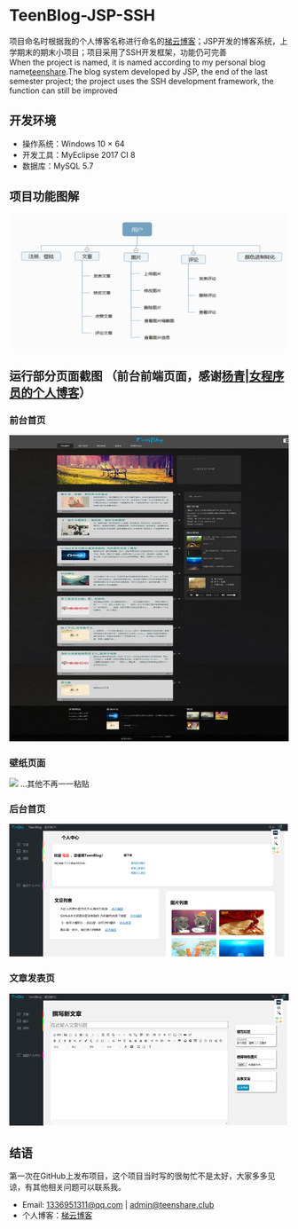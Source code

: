# TeenBlog-JSP-SSH
项目命名时根据我的个人博客名称进行命名的[梯云博客](http://www.teenshare.club)；JSP开发的博客系统，上学期末的期末小项目；项目采用了SSH开发框架，功能仍可完善
<br>
When the project is named, it is named according to my personal blog name[teenshare](http://www.teenshare.club).The blog system developed by JSP, the end of the last semester project; the project uses the SSH development framework, the function can still be improved

## 开发环境
- 操作系统：Windows 10 × 64 
- 开发工具：MyEclipse 2017 CI 8
- 数据库：MySQL 5.7

## 项目功能图解
![](https://raw.githubusercontent.com/BEATREE/PicGoLibrary/master/teenblogpic1.png)
## 运行部分页面截图 （前台前端页面，感谢[杨青|女程序员的个人博客](https://www.yangqq.com)）
### 前台首页
![](https://raw.githubusercontent.com/BEATREE/PicGoLibrary/master/teenblogpic2.jpg)
### 壁纸页面
![](https://raw.githubusercontent.com/BEATREE/PicGoLibrary/master/teenblogpic3.jpg)
...其他不再一一粘贴
### 后台首页
![](https://raw.githubusercontent.com/BEATREE/PicGoLibrary/master/teenblogpic4.png)
### 文章发表页
![低仿wordpress后端文章页](https://raw.githubusercontent.com/BEATREE/PicGoLibrary/master/teenblogpic5.png)
## 结语
第一次在GitHub上发布项目，这个项目当时写的很匆忙不是太好，大家多多见谅，有其他相关问题可以联系我。

- Email: 1336951311@qq.com | admin@teenshare.club
- 个人博客：[梯云博客](http://www.teenshare.club) 
